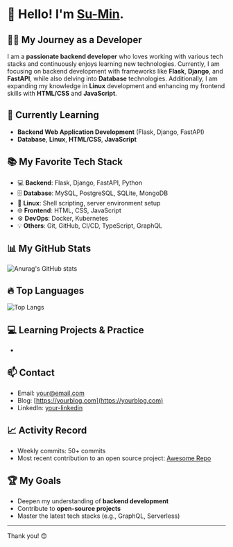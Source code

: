 # 👋 Hello! I'm [Su-Min](https://github.com/domain0099).

## 👨‍💻 My Journey as a Developer
I am a **passionate backend developer** who loves working with various tech stacks and continuously enjoys learning new technologies. Currently, I am focusing on backend development with frameworks like **Flask**, **Django**, and **FastAPI**, while also delving into **Database** technologies. Additionally, I am expanding my knowledge in **Linux** development and enhancing my frontend skills with **HTML/CSS** and **JavaScript**.

## 🚀 Currently Learning
- **Backend Web Application Development** (Flask, Django, FastAPI)
- **Database**, **Linux**, **HTML/CSS**, **JavaScript**

## 📚 My Favorite Tech Stack
- 💻 **Backend**: Flask, Django, FastAPI, Python
- 🗄️ **Database**: MySQL, PostgreSQL, SQLite, MongoDB
- 🐧 **Linux**: Shell scripting, server environment setup
- 🌐 **Frontend**: HTML, CSS, JavaScript
- ⚙️ **DevOps**: Docker, Kubernetes
- 💡 **Others**: Git, GitHub, CI/CD, TypeScript, GraphQL

## 📊 **My GitHub Stats**
![Anurag's GitHub stats](https://github-readme-stats.vercel.app/api?username=domain0099&show_icons=true&hide_title=true&count_private=true&hide=prs&theme=radical)

## 🔥 **Top Languages**
![Top Langs](https://github-readme-stats.vercel.app/api/top-langs/?username=domain0099&layout=compact&theme=radical)

## 💻 Learning Projects & Practice
- 

## 📫 Contact
- Email: [your@email.com](mailto:your@email.com)
- Blog: [https://yourblog.com](https://yourblog.com)
- LinkedIn: [your-linkedin](https://www.linkedin.com/in/your-linkedin)

## 📈 Activity Record
- Weekly commits: 50+ commits
- Most recent contribution to an open source project: [Awesome Repo](https://github.com/opensource/repo)

## 🏆 My Goals
- Deepen my understanding of **backend development**
- Contribute to **open-source projects**
- Master the latest tech stacks (e.g., GraphQL, Serverless)

---

Thank you! 😊
